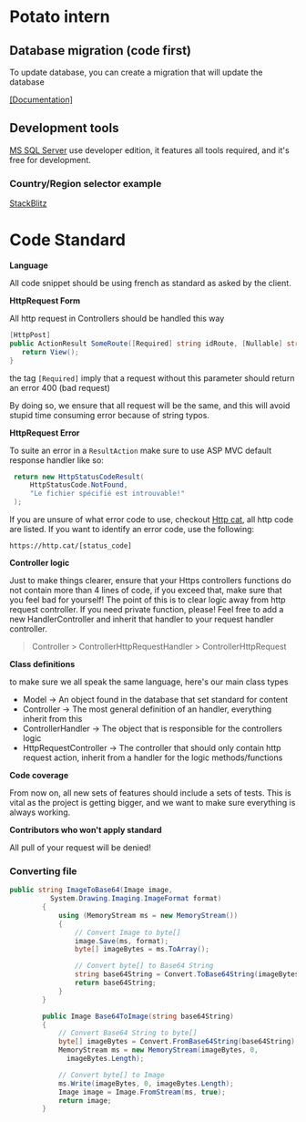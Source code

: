 # Potato intern

## Database migration (code first)
To update database, you can create a migration that will update the database

[[Documentation]](https://docs.microsoft.com/en-us/aspnet/mvc/overview/getting-started/getting-started-with-ef-using-mvc/migrations-and-deployment-with-the-entity-framework-in-an-asp-net-mvc-application)

## Development tools
[MS SQL Server](https://www.microsoft.com/en-us/sql-server/sql-server-downloads) use developer edition, it features all tools required, and it's free for development.

### Country/Region selector example

[StackBlitz](https://stackblitz.com/edit/geoname-example)

# Code Standard
**Language**

All code snippet should be using french as standard as asked by the client.

**HttpRequest Form**

All http request in Controllers should be handled this way

```C#
[HttpPost]
public ActionResult SomeRoute([Required] string idRoute, [Nullable] string someNullable){
   return View();
}
```
the tag ```[Required]``` imply that a request without this parameter should return an error 400 (bad request)

By doing so, we ensure that all request will be the same, and this will avoid stupid time consuming error because of string typos.

**HttpRequest Error**

To suite an error in a ```ResultAction``` make sure to use ASP MVC default response handler like so:

```C#
 return new HttpStatusCodeResult(
     HttpStatusCode.NotFound,
     "Le fichier spécifié est introuvable!"
 );
```

If you are unsure of what error code to use, checkout [Http cat](https://http.cat), all http code are listed. If you want to identify an error code, use the following:

```curl
https://http.cat/[status_code]
```

**Controller logic**

Just to make things clearer, ensure that your Https controllers functions do not contain more than 4 lines of code, if you exceed that, make sure that you feel bad for yourself! The point of this is to clear logic away from http request controller. If you need private function, please! Feel free to add a new HandlerController and inherit that handler to your request handler controller.

> Controller > ControllerHttpRequestHandler > ControllerHttpRequest

**Class definitions**

to make sure we all speak the same language, here's our main class types

* Model                 -> An object found in the database that set standard for content
* Controller            -> The most general definition of an handler, everything inherit from this
* ControllerHandler     -> The object that is responsible for the controllers logic
* HttpRequestController -> The controller that should only contain http request action, inherit from a handler for the logic methods/functions

**Code coverage**

From now on, all new sets of features should include a sets of tests. This is vital as the project is getting bigger, and we want to make sure everything is always working.

**Contributors who won't apply standard**

All pull of your request will be denied!

### Converting file
```C#
public string ImageToBase64(Image image,
          System.Drawing.Imaging.ImageFormat format)
        {
            using (MemoryStream ms = new MemoryStream())
            {
                // Convert Image to byte[]
                image.Save(ms, format);
                byte[] imageBytes = ms.ToArray();

                // Convert byte[] to Base64 String
                string base64String = Convert.ToBase64String(imageBytes);
                return base64String;
            }
        }

        public Image Base64ToImage(string base64String)
        {
            // Convert Base64 String to byte[]
            byte[] imageBytes = Convert.FromBase64String(base64String);
            MemoryStream ms = new MemoryStream(imageBytes, 0,
              imageBytes.Length);

            // Convert byte[] to Image
            ms.Write(imageBytes, 0, imageBytes.Length);
            Image image = Image.FromStream(ms, true);
            return image;
        }
```
 
